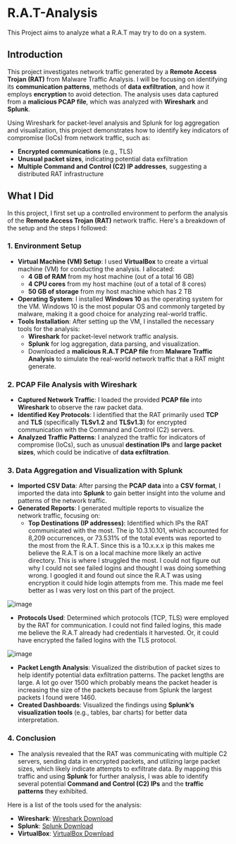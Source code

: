 # R.A.T-Analysis
This Project aims to analyze what a R.A.T may try to do on a system.

## Introduction
This project investigates network traffic generated by a **Remote Access Trojan (RAT)** from Malware Traffic Analysis. I will be focusing on identifying its **communication patterns**, methods of **data exfiltration**, and how it employs **encryption** to avoid detection. The analysis uses data captured from a **malicious PCAP file**, which was analyzed with **Wireshark** and **Splunk**.

Using Wireshark for packet-level analysis and Splunk for log aggregation and visualization, this project demonstrates how to identify key indicators of compromise (IoCs) from network traffic, such as:
- **Encrypted communications** (e.g., TLS)
- **Unusual packet sizes**, indicating potential data exfiltration
- **Multiple Command and Control (C2) IP addresses**, suggesting a distributed RAT infrastructure

## What I Did

In this project, I first set up a controlled environment to perform the analysis of the **Remote Access Trojan (RAT)** network traffic. Here's a breakdown of the setup and the steps I followed:

### 1. **Environment Setup**
   - **Virtual Machine (VM) Setup**: I used **VirtualBox** to create a virtual machine (VM) for conducting the analysis. I allocated:
     - **4 GB of RAM** from my host machine (out of a total 16 GB)
     - **4 CPU cores** from my host machine (out of a total of 8 cores)
     - **50 GB of storage** from my host machine which has 2 TB
   - **Operating System**: I installed **Windows 10** as the operating system for the VM. Windows 10 is the most popular OS and commonly targeted by malware, making it a good choice for analyzing real-world traffic.
   - **Tools Installation**: After setting up the VM, I installed the necessary tools for the analysis:
     - **Wireshark** for packet-level network traffic analysis.
     - **Splunk** for log aggregation, data parsing, and visualization.
     - Downloaded a **malicious R.A.T PCAP file** from **Malware Traffic Analysis** to simulate the real-world network traffic that a RAT might generate.

### 2. **PCAP File Analysis with Wireshark**
   - **Captured Network Traffic**: I loaded the provided **PCAP file** into **Wireshark** to observe the raw packet data.
   - **Identified Key Protocols**: I identified that the RAT primarily used **TCP** and **TLS** (specifically **TLSv1.2** and **TLSv1.3**) for encrypted communication with the Command and Control (C2) servers.
   - **Analyzed Traffic Patterns**: I analyzed the traffic for indicators of compromise (IoCs), such as unusual **destination IPs** and **large packet sizes**, which could be indicative of **data exfiltration**.

### 3. **Data Aggregation and Visualization with Splunk**
   - **Imported CSV Data**: After parsing the **PCAP data** into a **CSV format**, I imported the data into **Splunk** to gain better insight into the volume and patterns of the network traffic.
   - **Generated Reports**: I generated multiple reports to visualize the network traffic, focusing on:
     - **Top Destinations (IP addresses)**: Identified which IPs the RAT communicated with the most. The ip 10.3.10.101, which accounted for 8,209 occurrences, or 73.531% of the total events was reported to the most from the R.A.T. Since this is a 10.x.x.x ip this makes me believe the R.A.T is on a local machine more likely an active directory. This is where I struggled the most. I could not figure out why I could not see failed logins and thought I was doing something wrong. I googled it and found out since the R.A.T was using encryption it could hide login attempts from me. This made me feel better as I was very lost on this part of the project.
    
![image](https://github.com/user-attachments/assets/36731461-318b-49de-8e76-4c974f4d4ad2)


- **Protocols Used**: Determined which protocols (TCP, TLS) were employed by the RAT for communication. I could not find failed logins, this made me believe the R.A.T already had credentials it harvested. Or, it could have encrypted the failed logins with the TLS protocol.

![image](https://github.com/user-attachments/assets/5d7b6fc4-76c4-40a9-b196-76685927ea27)

- **Packet Length Analysis**: Visualized the distribution of packet sizes to help identify potential data exfiltration patterns. The packet lengths are large. A lot go over 1500 which probably means the packet header is increasing the size of the packets because from Splunk the largest packets I found were 1460.
- **Created Dashboards**: Visualized the findings using **Splunk’s visualization tools** (e.g., tables, bar charts) for better data interpretation.

### 4. **Conclusion**
   - The analysis revealed that the RAT was communicating with multiple C2 servers, sending data in encrypted packets, and utilizing large packet sizes, which likely indicate attempts to exfiltrate data. By mapping this traffic and using **Splunk** for further analysis, I was able to identify several potential **Command and Control (C2) IPs** and the **traffic patterns** they exhibited.

Here is a list of the tools used for the analysis:

- **Wireshark**: [Wireshark Download](https://www.wireshark.org/download.html)
- **Splunk**: [Splunk Download](https://www.splunk.com/en_us/download.html)
- **VirtualBox**: [VirtualBox Download](https://www.virtualbox.org/wiki/Downloads)

 
